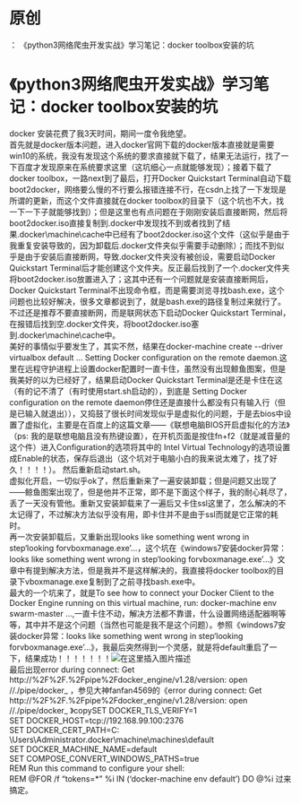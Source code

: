 # 原创

： 《python3网络爬虫开发实战》学习笔记：docker toolbox安装的坑

# 《python3网络爬虫开发实战》学习笔记：docker toolbox安装的坑

docker 安装花费了我3天时间，期间一度令我绝望。<br/>
首先就是docker版本问题，进入docker官网下载的docker版本直接就是需要win10的系统，我没有发现这个系统的要求直接就下载了，结果无法运行，找了一下百度才发现原来在系统要求这里（这坑细心一点就能够发现）；接着下载了docker
toolbox，一路next到了最后，打开Docker Quickstart Terminal自动下载boot2docker，网络要么慢的不行要么报错连接不行，在csdn上找了一下发现是所谓的更新，而这个文件直接就在docker
toolbox的目录下（这个坑也不大，找一下一下子就能够找到）；但是这里也有点问题在于刚刚安装后直接断网，然后将boot2docker.iso直接复制到.docker中发现找不到或者找到了结果.docker\machine\cache中已经有了boot2docker.iso这个文件（这似乎是由于我重复安装导致的，因为卸载后.docker文件夹似乎需要手动删除）；而找不到似乎是由于安装后直接断网，导致.docker文件夹没有被创设，需要启动Docker
Quickstart Terminal后才能创建这个文件夹。反正最后找到了一个.docker文件夹将boot2docker.iso放置进入了；这其中还有一个问题就是安装直接断网后，Docker Quickstart
Terminal不出现命令框，而是需要浏览寻找bash.exe，这个问题也比较好解决，很多文章都说到了，就是bash.exe的路径复制过来就行了。不过还是推荐不要直接断网，而是联网状态下启动Docker Quickstart
Terminal，在报错后找到空.docker文件夹，将boot2docker.iso塞到.docker\machine\cache中。<br/> 美好的事情似乎要发生了，其实不然，结果在docker-machine create
--driver virtualbox default … Setting Docker configuration on the remote
daemon.这里在远程守护进程上设置docker配置时一直卡住，虽然没有出现鲸鱼图案，但是我美好的以为已经好了，结果启动Docker Quickstart
Terminal是还是卡住在这（有的记不清了（有时使用start.sh启动的），到底是 Setting Docker configuration on the remote
daemon停住还是直接什么都没有只有输入行（但是已输入就退出）），又捣鼓了很长时间发现似乎是虚拟化的问题，于是去bios中设置了虚拟化，主要是在百度上的这篇文章——《联想电脑BIOS开启虚拟化的方法》（ps:
我的是联想电脑且没有热键设置），在开机页面是按住fn+f2（就是减音量的这个件）进入Configuration的选项将其中的 Intel Virtual
Technology的选项设置成Enable的状态，保存后退出（这个坑对于电脑小白的我来说太难了，找了好久！！！！）。 然后重新启动start.sh。<br/>
虚拟化开启，一切似乎ok了，然后重新来了一遍安装卸载；但是问题又出现了——鲸鱼图案出现了，但是他并不正常，即不是下面这个样子，我的耐心耗尽了，丢了一天没有管他。重新又安装卸载来了一遍后又卡住ssl这里了，怎么解决的不太记得了，不过解决方法似乎没有用，即卡住并不是由于ssl而就是它正常的耗时。<br/>
再一次安装卸载后，又重新出现looks like something went wrong in step‘looking forvboxmanage.exe’…，这个坑在《windows7安装docker异常：looks like
something went wrong in step‘looking forvboxmanage.exe’…》文章中有提到解决方法，但是我并不是这样解决的，我直接将docker
toolbox的目录下vboxmanage.exe复制到了之前寻找bash.exe中。<br/> 最大的一个坑来了，就是To see how to connect your Docker Client to the Docker
Engine running on this virtual machine, run: docker-machine env swarm-master
…,一直卡住不动，解决方法都不靠谱，什么设置网络适配器啊等等，其中并不是这个问题（当然也可能是我不是这个问题）。参照《windows7安装docker异常：looks like something went wrong in
step‘looking
forvboxmanage.exe’…》，我最后突然得到一个灵感，就是将default重启了一下，结果成功！！！！！！！<img alt="" src="https://img-blog.csdnimg.cn/20200313085510152.png?x-oss-process=image/watermark,type_ZmFuZ3poZW5naGVpdGk,shadow_10,text_aHR0cHM6Ly9ibG9nLmNzZG4ubmV0L3B5dGhvbl9fcmVwb3J0ZWQ=,size_16,color_FFFFFF,t_70"/><img alt="在这里插入图片描述" src="https://img-blog.csdnimg.cn/2020031308522098.png?x-oss-process=image/watermark,type_ZmFuZ3poZW5naGVpdGk,shadow_10,text_aHR0cHM6Ly9ibG9nLmNzZG4ubmV0L3B5dGhvbl9fcmVwb3J0ZWQ=,size_16,color_FFFFFF,t_70"/><br/>
最后出现error during connect: Get http://%2F%2F.%2Fpipe%2Fdocker_engine/v1.28/version: open //./pipe/docker_
，参见大神fanfan4569的《error during connect: Get http://%2F%2F.%2Fpipe%2Fdocker_engine/v1.28/version: open //./pipe/docker_
》copySET DOCKER_TLS_VERIFY=1<br/> SET DOCKER_HOST=tcp://192.168.99.100:2376<br/> SET DOCKER_CERT_PATH=C:
\Users\Administrator.docker\machine\machines\default<br/> SET DOCKER_MACHINE_NAME=default<br/> SET
COMPOSE_CONVERT_WINDOWS_PATHS=true<br/> REM Run this command to configure your shell:<br/> REM @FOR /f “tokens=*” %i
IN (‘docker-machine env default’) DO @%i 过来搞定。
